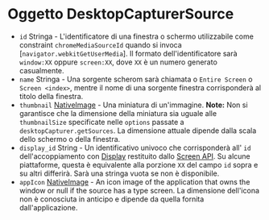 # Oggetto DesktopCapturerSource

* `id` Stringa - L'identificatore di una finestra o schermo utilizzabile come constraint `chromeMediaSourceId` quando si invoca [`navigator.webkitGetUserMedia`]. Il formato dell'identificatore sarà `window:XX` oppure `screen:XX`, dove `XX` è un numero generato casualmente.
* `name` Stringa - Una sorgente scherom sarà chiamata o `Entire Screen` o `Screen <index>`, mentre il nome di una sorgente finestra corrisponderà al titolo della finestra.
* `thumbnail` [NativeImage](../native-image.md) - Una miniatura di un'immagine. **Note:** Non si garantisce che la dimensione della miniatura sia uguale alle `thumbnailSize` specificate nelle `options` passate a `desktopCapturer.getSources`. La dimensione attuale dipende dalla scala dello schermo o della finestra.
* `display_id` String - Un identificativo univoco che corrisponderà all' `id` dell'accoppiamento con [Display](display.md) restituito dallo [Screen API](../screen.md). Su alcune piattaforme, questa è equivalente alla porzione `XX` del campo `id` sopra e su altri differirà. Sarà una stringa vuota se non è disponibile.
* `appIcon` [NativeImage](../native-image.md) - An icon image of the application that owns the window or null if the source has a type screen. La dimensione dell'icona non è conosciuta in anticipo e dipende da quella fornita dall'applicazione.